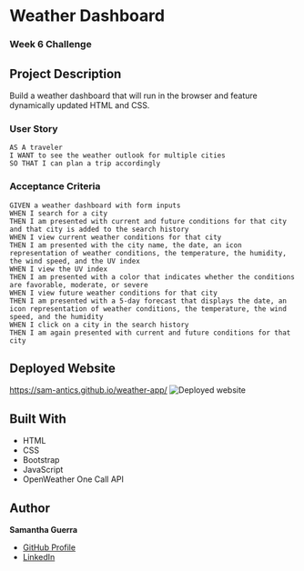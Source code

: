 # Weather Dashboard
### Week 6 Challenge
## Project Description
Build a weather dashboard that will run in the browser and feature dynamically updated HTML and CSS.
### User Story
```
AS A traveler
I WANT to see the weather outlook for multiple cities
SO THAT I can plan a trip accordingly
```
### Acceptance Criteria
```
GIVEN a weather dashboard with form inputs
WHEN I search for a city
THEN I am presented with current and future conditions for that city and that city is added to the search history
WHEN I view current weather conditions for that city
THEN I am presented with the city name, the date, an icon representation of weather conditions, the temperature, the humidity, the wind speed, and the UV index
WHEN I view the UV index
THEN I am presented with a color that indicates whether the conditions are favorable, moderate, or severe
WHEN I view future weather conditions for that city
THEN I am presented with a 5-day forecast that displays the date, an icon representation of weather conditions, the temperature, the wind speed, and the humidity
WHEN I click on a city in the search history
THEN I am again presented with current and future conditions for that city
```

## Deployed Website
 https://sam-antics.github.io/weather-app/
![Deployed website](#)

## Built With
* HTML
* CSS
* Bootstrap
* JavaScript
* OpenWeather One Call API


## Author
**Samantha Guerra**

- [GitHub Profile](https://github.com/Sam-Antics)
- [LinkedIn](https://www.linkedin.com/in/seguerra/)